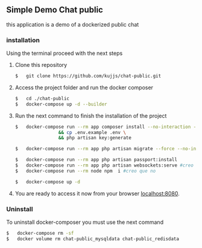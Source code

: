 ## Simple Demo Chat public

this application is a demo of a dockerized public chat 

### installation

Using the terminal proceed with the next steps

1) Clone this repository

    ``` bash
    $   git clone https://github.com/kujjs/chat-public.git
    ```

2)  Access the project folder and run the docker composer
    ``` bash
    $   cd ./chat-public
    $   docker-compose up -d --builder
    ```
3) Run the next command to finish the installation of the project
    ```bash
    $   docker-compose run --rm app composer install --no-interaction --no-dev \
                    && cp .env.example .env \
                    && php artisan key:generate 
    
    $   docker-compose run --rm app php artisan migrate --force --no-interaction
    
    $   docker-compose run --rm app php artisan passport:install 
    $   docker-compose run --rm app php artisan websockets:serve #creo que no
    $   docker-compose run --rm node npm  i #creo que no
    
    $   docker-compose up -d
    ```
4) You are ready to access it now from your browser
[localhost:8080](http://localhost:8080).
 
### Uninstall
To uninstall docker-composer you must use the next command
``` bash
$   docker-compose rm -sf 
$   docker volume rm chat-public_mysqldata chat-public_redisdata
```



